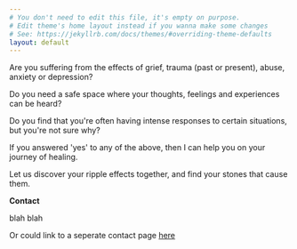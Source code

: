 ```yaml
---
# You don't need to edit this file, it's empty on purpose.
# Edit theme's home layout instead if you wanna make some changes
# See: https://jekyllrb.com/docs/themes/#overriding-theme-defaults
layout: default
---
```

Are you suffering from the effects of grief, trauma (past or present), abuse, anxiety or depression?

Do you need a safe space where your thoughts, feelings and experiences can be heard?

Do you find that you're often having intense responses to certain situations, but you're not sure why?

If you answered 'yes' to any of the above, then I can help you on your journey of healing.

Let us discover your ripple effects together, and find your stones that cause them.

**Contact**

blah blah

Or could link to a seperate contact page [here](contact)
